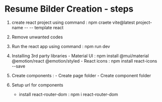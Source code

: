 # Resume Bilder Creation - steps

1. create react project using command : npm craete  vite@latest project-name -- -- template react
2. Remove unwanted codes 
3. Run the react app using command : npm run dev 
4. Installing 3rd party libraries
       - Material UI : npm install @mui/material @emotion/react @emotion/styled
       - React icons : npm install react-icons --save
       
5. Create components : 
       - Create page folder 
       - Create component folder
6. Setup url for components
      - install react-router-dom : npm i react-router-dom